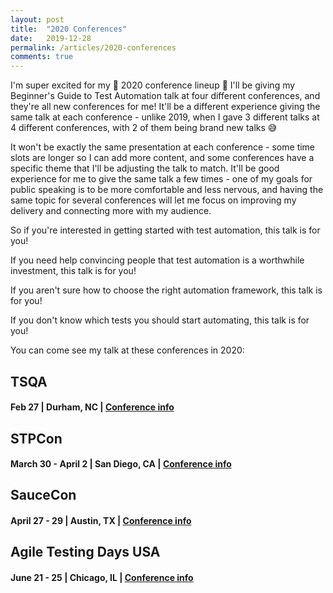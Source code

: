 ```yaml
---
layout: post
title:  "2020 Conferences"
date:   2019-12-28
permalink: /articles/2020-conferences
comments: true
---
```


I'm super excited for my 🌟 2020 conference lineup 🌟 I'll be giving my Beginner's Guide to Test Automation talk at four different conferences, and they're all new conferences for me! It'll be a different experience giving the same talk at each conference - unlike 2019, when I gave 3 different talks at 4 different conferences, with 2 of them being brand new talks 😅

It won't be exactly the same presentation at each conference - some time slots are longer so I can add more content, and some conferences have a specific theme that I'll be adjusting the talk to match. It'll be good experience for me to give the same talk a few times - one of my goals for public speaking is to be more comfortable and less nervous, and having the same topic for several conferences will let me focus on improving my delivery and connecting more with my audience.

So if you're interested in getting started with test automation, this talk is for you!

If you need help convincing people that test automation is a worthwhile investment, this talk is for you!

If you aren't sure how to choose the right automation framework, this talk is for you!

If you don't know which tests you should start automating, this talk is for you!

You can come see my talk at these conferences in 2020:

## TSQA
#### Feb 27 | Durham, NC | [Conference info](https://tsqa.org/schedule)

## STPCon
#### March 30 - April 2 | San Diego, CA | [Conference info](https://www.stpcon.com/event-schedule/)

## SauceCon
#### April 27 - 29 | Austin, TX | [Conference info](https://saucecon.com/agenda-2020/)

## Agile Testing Days USA
#### June 21 - 25 | Chicago, IL | [Conference info](https://agiletestingdays.us/program/)